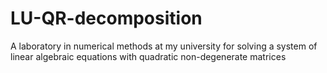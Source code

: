 # LU-QR-decomposition
A laboratory in numerical methods at my university for solving a system of linear algebraic equations with quadratic non-degenerate matrices
